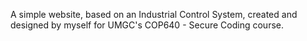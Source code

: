 A simple website, based on an Industrial Control System, created and designed by myself for UMGC's COP640 - Secure Coding course.
